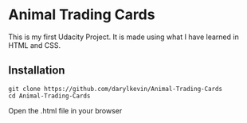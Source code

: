 # Animal Trading Cards

This is my first Udacity Project. It is made using what I have learned in HTML and CSS.

## Installation
```
git clone https://github.com/darylkevin/Animal-Trading-Cards
cd Animal-Trading-Cards
```
Open the .html file in your browser
